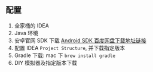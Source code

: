 ## 配置
1. 全家桶的 IDEA
2. Java 环境
3. 安卓官网 SDK 下载
[Android SDK 百度网盘下载地址链接](http://tools.android-studio.org/index.php/sdk/ )
4. 配置 IDEA `Project Structure`, 并下载指定版本
5. Gradle 下载: mac 下 `brew install gradle`
6. DIY 模拟器及指定版本下载

